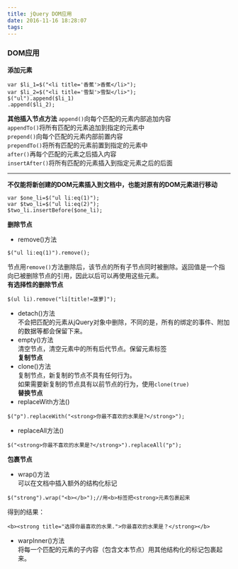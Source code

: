 ```yaml
---
title: jQuery DOM应用
date: 2016-11-16 18:28:07
tags:
---
```

### DOM应用
<b>添加元素</b>
``` bush
var $li_1=$("<li title='香蕉'>香蕉</li>");
var $li_2=$("<li title='雪梨'>雪梨</li>");
$("ul").append($li_1)
.append($li_2);
```
<b>其他插入节点方法</b>
`append()`向每个匹配的元素内部追加内容  
`appendTo()`将所有匹配的元素追加到指定的元素中  
`prepend()`向每个匹配的元素内部前置内容  
`prependTo()`将所有匹配的元素前置到指定的元素中  
`after()`再每个匹配的元素之后插入内容  
`insertAfter()`将所有匹配的元素插入到指定元素之后的后面  
******
<b>不仅能将新创建的DOM元素插入到文档中，也能对原有的DOM元素进行移动</b>  
``` bush
var $one_li=$("ul li:eq(1)");
var $two_li=$("ul li:eq(2)");
$two_li.insertBefore($one_li);
```
<b>删除节点</b>
* remove()方法  
``` bush
$("ul li:eq(1)").remove();
```
节点用`remove()`方法删除后，该节点的所有子节点同时被删除。返回值是一个指向已被删除节点的引用，因此以后可以再使用这些元素。  
<b>有选择性的删除节点</b>
``` bush
$(ul li).remove("li[title!=菠萝]");
```
* detach()方法  
不会把匹配的元素从jQuery对象中删除，不同的是，所有的绑定的事件、附加的数据等都会保留下来。  
* empty()方法  
清空节点，清空元素中的所有后代节点。保留元素标签  
<b>复制节点</b>
* clone()方法  
复制节点，新复制的节点不具有任何行为。  
如果需要新复制的节点具有以前节点的行为，使用`clone(true)`  
<b>替换节点</b>  
* replaceWith方法()  
``` bush
$("p").replaceWith("<strong>你最不喜欢的水果是?</strong>");
```
* replaceAll方法()  
``` bush
$("<strong>你最不喜欢的水果是?</strong>").replaceAll("p");
```
<b>包裹节点</b>  
* wrap()方法  
可以在文档中插入额外的结构化标记  
``` bush
$("strong").wrap("<b></b>");//用<b>标签把<strong>元素包裹起来
```
得到的结果：  
``` bush
<b><strong title="选择你最喜欢的水果.">你最喜欢的水果是？</strong></b>
```
* warpInner()方法  
将每一个匹配的元素的子内容（包含文本节点）用其他结构化的标记包裹起来。
